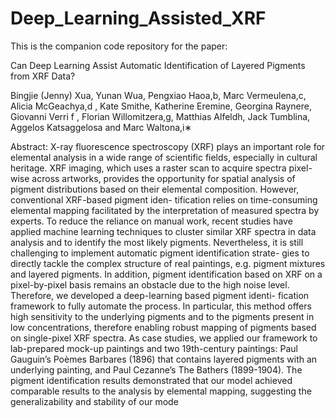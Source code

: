 # Deep_Learning_Assisted_XRF
This is the companion code repository for the paper: 

Can Deep Learning Assist Automatic Identification of Layered Pigments from XRF Data?

Bingjie (Jenny) Xua, Yunan Wua, Pengxiao Haoa,b, Marc Vermeulena,c, Alicia McGeachya,d ,
Kate Smithe, Katherine Eremine, Georgina Raynere, Giovanni Verri f , Florian Willomitzera,g,
Matthias Alfeldh, Jack Tumblina, Aggelos Katsaggelosa and Marc Waltona,i∗

Abstract: X-ray fluorescence spectroscopy (XRF) plays an important role for elemental analysis in a wide
range of scientific fields, especially in cultural heritage. XRF imaging, which uses a raster scan to
acquire spectra pixel-wise across artworks, provides the opportunity for spatial analysis of pigment
distributions based on their elemental composition. However, conventional XRF-based pigment iden-
tification relies on time-consuming elemental mapping facilitated by the interpretation of measured
spectra by experts. To reduce the reliance on manual work, recent studies have applied machine
learning techniques to cluster similar XRF spectra in data analysis and to identify the most likely
pigments. Nevertheless, it is still challenging to implement automatic pigment identification strate-
gies to directly tackle the complex structure of real paintings, e.g. pigment mixtures and layered
pigments. In addition, pigment identification based on XRF on a pixel-by-pixel basis remains an
obstacle due to the high noise level. Therefore, we developed a deep-learning based pigment identi-
fication framework to fully automate the process. In particular, this method offers high sensitivity to
the underlying pigments and to the pigments present in low concentrations, therefore enabling robust
mapping of pigments based on single-pixel XRF spectra. As case studies, we applied our framework
to lab-prepared mock-up paintings and two 19th-century paintings: Paul Gauguin’s Poèmes Barbares
(1896) that contains layered pigments with an underlying painting, and Paul Cezanne’s The Bathers
(1899-1904). The pigment identification results demonstrated that our model achieved comparable
results to the analysis by elemental mapping, suggesting the generalizability and stability of our
mode

